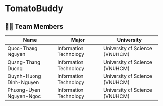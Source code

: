 # TomatoBuddy

## 👨‍💻 Team Members

| **Name**             | **Major**                                            | **University**                 |
|----------------------|------------------------------------------------------|--------------------------------|
| Quoc-Thang Nguyen         | Information Technology       | University of Science (VNUHCM) |
| Quang-Thang Duong         | Information Technology       | University of Science (VNUHCM) |
| Quynh-Huong Dinh-Nguyen   | Information Technology       | University of Science (VNUHCM) |
| Phuong-Uyen Nguyen-Ngoc   | Information Technology       | University of Science (VNUHCM) |
